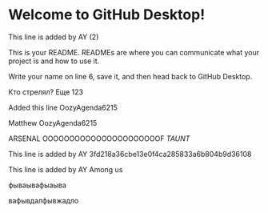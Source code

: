 
# Welcome to GitHub Desktop!

This line is added by AY (2)

This is your README. READMEs are where you can communicate what your project is and how to use it.

Write your name on line 6, save it, and then head back to GitHub Desktop.


Кто стрелял?
Еще
123


Added this line
OozyAgenda6215

Matthew
OozyAgenda6215






ARSENAL OOOOOOOOOOOOOOOOOOOOOOF
*TAUNT*

This line is added by AY
3fd218a36cbe13e0f4ca285833a6b804b9d36108



This line is added by AY
Among us


фываывафыаыва





вафывдалфывжадло